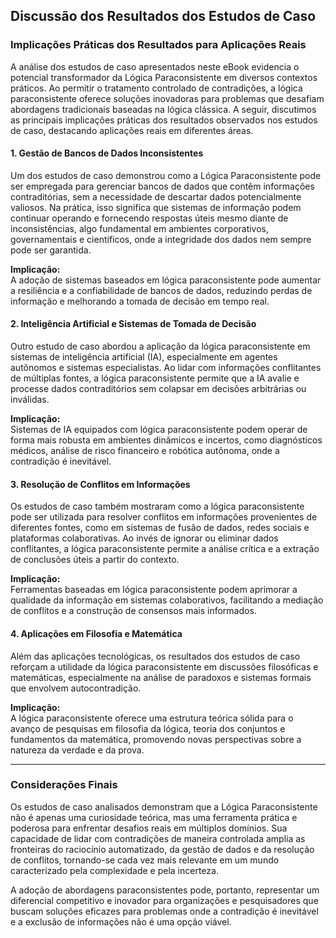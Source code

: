 
## Discussão dos Resultados dos Estudos de Caso

### Implicações Práticas dos Resultados para Aplicações Reais

A análise dos estudos de caso apresentados neste eBook evidencia o potencial transformador da Lógica Paraconsistente em diversos contextos práticos. Ao permitir o tratamento controlado de contradições, a lógica paraconsistente oferece soluções inovadoras para problemas que desafiam abordagens tradicionais baseadas na lógica clássica. A seguir, discutimos as principais implicações práticas dos resultados observados nos estudos de caso, destacando aplicações reais em diferentes áreas.

#### 1. **Gestão de Bancos de Dados Inconsistentes**

Um dos estudos de caso demonstrou como a Lógica Paraconsistente pode ser empregada para gerenciar bancos de dados que contêm informações contraditórias, sem a necessidade de descartar dados potencialmente valiosos. Na prática, isso significa que sistemas de informação podem continuar operando e fornecendo respostas úteis mesmo diante de inconsistências, algo fundamental em ambientes corporativos, governamentais e científicos, onde a integridade dos dados nem sempre pode ser garantida.

**Implicação:**  
A adoção de sistemas baseados em lógica paraconsistente pode aumentar a resiliência e a confiabilidade de bancos de dados, reduzindo perdas de informação e melhorando a tomada de decisão em tempo real.

#### 2. **Inteligência Artificial e Sistemas de Tomada de Decisão**

Outro estudo de caso abordou a aplicação da lógica paraconsistente em sistemas de inteligência artificial (IA), especialmente em agentes autônomos e sistemas especialistas. Ao lidar com informações conflitantes de múltiplas fontes, a lógica paraconsistente permite que a IA avalie e processe dados contraditórios sem colapsar em decisões arbitrárias ou inválidas.

**Implicação:**  
Sistemas de IA equipados com lógica paraconsistente podem operar de forma mais robusta em ambientes dinâmicos e incertos, como diagnósticos médicos, análise de risco financeiro e robótica autônoma, onde a contradição é inevitável.

#### 3. **Resolução de Conflitos em Informações**

Os estudos de caso também mostraram como a lógica paraconsistente pode ser utilizada para resolver conflitos em informações provenientes de diferentes fontes, como em sistemas de fusão de dados, redes sociais e plataformas colaborativas. Ao invés de ignorar ou eliminar dados conflitantes, a lógica paraconsistente permite a análise crítica e a extração de conclusões úteis a partir do contexto.

**Implicação:**  
Ferramentas baseadas em lógica paraconsistente podem aprimorar a qualidade da informação em sistemas colaborativos, facilitando a mediação de conflitos e a construção de consensos mais informados.

#### 4. **Aplicações em Filosofia e Matemática**

Além das aplicações tecnológicas, os resultados dos estudos de caso reforçam a utilidade da lógica paraconsistente em discussões filosóficas e matemáticas, especialmente na análise de paradoxos e sistemas formais que envolvem autocontradição.

**Implicação:**  
A lógica paraconsistente oferece uma estrutura teórica sólida para o avanço de pesquisas em filosofia da lógica, teoria dos conjuntos e fundamentos da matemática, promovendo novas perspectivas sobre a natureza da verdade e da prova.

___

### **Considerações Finais**

Os estudos de caso analisados demonstram que a Lógica Paraconsistente não é apenas uma curiosidade teórica, mas uma ferramenta prática e poderosa para enfrentar desafios reais em múltiplos domínios. Sua capacidade de lidar com contradições de maneira controlada amplia as fronteiras do raciocínio automatizado, da gestão de dados e da resolução de conflitos, tornando-se cada vez mais relevante em um mundo caracterizado pela complexidade e pela incerteza.

A adoção de abordagens paraconsistentes pode, portanto, representar um diferencial competitivo e inovador para organizações e pesquisadores que buscam soluções eficazes para problemas onde a contradição é inevitável e a exclusão de informações não é uma opção viável.

